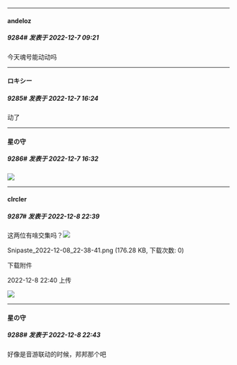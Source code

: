 

*****

####  andeloz  
##### 9284#       发表于 2022-12-7 09:21

今天魂号能动动吗



*****

####  ロキシー  
##### 9285#       发表于 2022-12-7 16:24

动了

*****

####  星の守  
##### 9286#       发表于 2022-12-7 16:32

<img src="https://static.saraba1st.com/image/smiley/face2017/067.png" referrerpolicy="no-referrer">



*****

####  cIrcler  
##### 9287#       发表于 2022-12-8 22:39

这两位有啥交集吗？<img src="https://static.saraba1st.com/image/smiley/face2017/009.gif" referrerpolicy="no-referrer">

Snipaste_2022-12-08_22-38-41.png
(176.28 KB, 下载次数: 0)

下载附件

2022-12-8 22:40 上传

<img src="https://img.saraba1st.com/forum/202212/08/224028b3g9aequg613ty6z.png" referrerpolicy="no-referrer">



*****

####  星の守  
##### 9288#       发表于 2022-12-8 22:43

好像是音游联动的时候，邦邦那个吧

